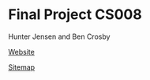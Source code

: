 # Final Project CS008

Hunter Jensen and Ben Crosby

[Website](https://hjensen3.w3.uvm.edu/cs008/final/index.php)

[Sitemap](https://hjensen3.w3.uvm.edu/cs008/final/sitemap.php)



